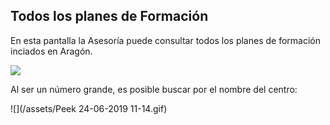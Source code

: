 ## Todos los planes de Formación

En esta pantalla la Asesoría puede consultar todos los planes de formación inciados en Aragón.

![](/assets/Selección_769.png)

Al ser un número grande, es posible buscar por el nombre del centro:

![](/assets/Peek 24-06-2019 11-14.gif)


